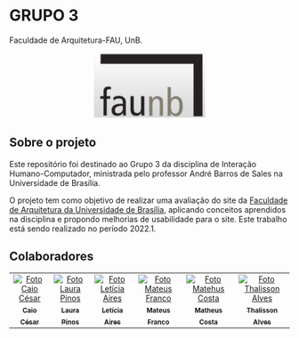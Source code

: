 # GRUPO 3

Faculdade de Arquitetura-FAU, UnB.

<div align="center">
  <img width="200" src="https://raw.githubusercontent.com/Interacao-Humano-Computador/2022.1-Faculdade-de-Arquitetura-e-Urbanismo/escolha-do-site/docs/assets/logo_fau_homepage.png"/>
</div>

##  Sobre o projeto

Este repositório foi destinado ao Grupo 3 da disciplina de Interação Humano-Computador, ministrada pelo professor André Barros de Sales na Universidade de Brasília.

O projeto tem como objetivo de realizar uma avaliação do site da [Faculdade de Arquitetura da Universidade de Brasília](http://www.fau.unb.br/), aplicando conceitos aprendidos na disciplina e propondo melhorias de usabilidade para o site. Este trabalho está sendo realizado no período 2022.1.

## Colaboradores

<table>
  <tr>
    <td align="center">
      <a href="#">
        <img src="https://avatars.githubusercontent.com/u/54439337?v=4" width="100px;" alt="Foto Caio César"/><br>
        <sub>
          <b>Caio César</b>
        </sub>
      </a>
    </td>
    <td align="center">
      <a href="#">
        <img src="https://avatars.githubusercontent.com/u/62102447?v=4" width="100px;" alt="Foto Laura Pinos"/><br>
        <sub>
          <b>Laura Pinos</b>
        </sub>
      </a>
    </td>
    <td align="center">
      <a href="#">
        <img src="https://avatars.githubusercontent.com/u/72623771?v=4" width="100px;" alt="Foto Letícia Aires"/><br>
        <sub>
          <b>Letícia Aires</b>
        </sub>
      </a>
    </td>
    <td align="center">
      <a href="#">
        <img src="https://avatars.githubusercontent.com/u/71900095?v=4" width="100px;" alt="Foto Mateus Franco"/><br>
        <sub>
          <b>Mateus Franco</b>
        </sub>
      </a>
    </td>
    <td align="center">
      <a href="#">
        <img src="https://avatars.githubusercontent.com/u/72279998?v=4" width="100px;" alt="Foto Matehus Costa
"/><br>
        <sub>
          <b>Matheus Costa
</b>
        </sub>
      </a>
    </td>
    <td align="center">
      <a href="#">
        <img src="https://avatars.githubusercontent.com/u/62034738?v=4" width="100px;" alt="Foto Thalisson Alves
"/><br>
        <sub>
          <b>Thalisson Alves
</b>
        </sub>
      </a>
    </td>    
</table>

<br/>
